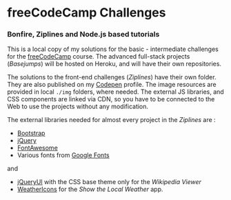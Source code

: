 # freeCodeCamp Challenges
### Bonfire, Ziplines and Node.js based tutorials

This is a local copy of my solutions for the basic - intermediate challenges for the [freeCodeCamp](http://www.freecodecamp.com/map) course.
The advanced full-stack projects (*Basejumps*) will be hosted on Heroku, and will have their own repositories.

The solutions to the front-end challenges (*Ziplines*) have their own folder. They are also published on my [Codepen](http://codepen.io/Em-Ant/) profile. The image resources are provided  in local `./img` folders, where needed. The external JS libraries, and CSS components are linked via CDN, so you have to be connected to the Web to use the projects without any modification. 

The external libraries needed for almost every project in the *Ziplines* are :

* [Bootstrap](http://getbootstrap.com/)
* [jQuery](https://jquery.com/)
* [FontAwesome](http://fortawesome.github.io/Font-Awesome/)
* Various fonts from [Google Fonts](https://www.google.com/fonts)

and

* [jQueryUI](https://jqueryui.com/) with the CSS base theme only for the *Wikipedia Viewer*
* [WeatherIcons](http://erikflowers.github.io/weather-icons/) for the *Show the Local Weather* app.


